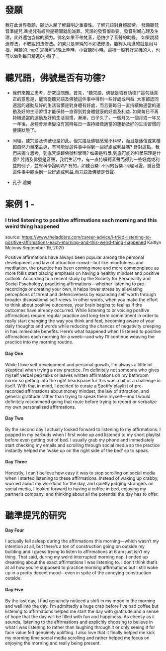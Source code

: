 # 發願
我在此世界發願，願助人類了解聲明之重要性。了解咒語對身體影嚮。
發願聽梵音準提咒,準提咒有經證是聽聞就能減罪。咒語的發音很重要。發音影嚮心理及生理，此外還包含佛的願力。佛名如果不帶梵音，恐怕少了音聲的助緣。
如果說精進修法，不敢說如法修法。如果只是單純的不如法修法，能夠大精進的就是用耳根，用聽的. mp3 耳機可以晚上睡時，小聲聽8小時。這樣一般有好耳機的人，也可以做到每日精進8小時了。

# 聽咒語，佛號是否有功德?
- 我們來獨立思考，研究這問題。首先，"聽咒語，佛號是否有功德?"這句話真正的意思是，能否從聽咒語及佛號這件事中得到一些好處或利益.
 大家都認同適當的運動及好的生活習慣是對身體有好處，而且要每日一直持續做適當的運動及好的生活習慣才能保持一直得到對身體健康的好處及利益. 
 如果每日不再持續適當的運動及好的生活習慣，漸漸，日子久了，一個月又一個月或一年又一年後，身體會漸漸變沒有當時每日一直持續做適當的運動及好的生活習慣的健康狀態了。

- 同理，聽咒語及佛號也是如此。但咒語及佛號感覺不科學，而且是迷信或某種超自然力量來主導，有可能從這件事中得到一些好處或利益嗎? 針對這點，我們來獨立思考，到底咒語跟佛號科學嗎? 
如果是科學,到底可能的科學原理是什麼? 咒語及佛號是音聲，我們生活中，有一直持續聽音聲而得到一些好處或利益的例子，並有科學證明嗎? 有的，如聽音樂. 不同的音樂. 同理可證，聽音聲這件事中能得到一些好處或利益,而咒語及佛號是音聲，
- 孔子 禮樂

# 案例 1 - 
### I tried listening to positive affirmations each morning and this weird thing happened
source: https://www.theladders.com/career-advice/i-tried-listening-to-positive-affirmations-each-morning-and-this-weird-thing-happened
Kaitlyn McInnis
September 19, 2020

Positive affirmations have always been popular among the personal development and law of attraction crowd—but like mindfulness and meditation, the practice has been coming more and more commonplace as more folks start placing emphasis on having a healthy mindset and positive outlook.
According to a recent study by the Society for Personality and Social Psychology, practicing affirmations—whether listening to pre-recordings or creating your own, it helps lower stress by alleviating perceptions of threat and defensiveness by expanding self worth through broader dispositional self-views.
In other words, when you make the effort to think about positive outcomes, your brain begins to feel as if the outcomes have already occurred.
While listening to or voicing positive affirmations require regular practice and long-term commitment in order to really start changing the way you think and feel, becoming aware of your daily thoughts and words while reducing the chances of negativity creeping in has immediate benefits.
Here’s what happened when I listened to positive affirmations each morning for a week—and why I’ll continue weaving the practice into my morning routine.

#### Day One
While I love self development and personal growth, I’m always a little bit skeptical when trying a new practice. I’m definitely not someone who gives myself verbal pep talks or leaves written affirmations on my bathroom mirror so getting into the right headspace for this was a bit of a challenge in itself.
With that in mind, I decided to curate a Spotify playlist of pre-recorded affirmations about money mindset, the law of attraction, and general gratitude rather than trying to speak them myself—and I would definitely recommend going that route before trying to record or verbalize my own personalized affirmations.

#### Day Two
By the second day I actually looked forward to listening to my affirmations. I popped in my earbuds when I first woke up and listened to my short playlist before even getting out of bed. I usually grab my phone and immediately start checking my emails and scrolling through social media so the practice instantly helped me ‘wake up on the right side of the bed’ so to speak.

#### Day Three
Honestly, I can’t believe how easy it was to stop scrolling on social media when I started listening to these affirmations.
Instead of waking up crabby, worried about my workload for the day, and quietly judging strangers on social media, I looked forward to having a coffee in bed, enjoying my partner’s company, and thinking about all the potential the day has to offer.

# 聽準提咒的研究

#### Day Four
I actually fell asleep during the affirmations this morning—which wasn’t my intention at all, but there’s a ton of construction going on outside my building and I guess trying to listen to affirmations at 6 am just isn’t my thing.
That said, during my weird interrupted morning nap, I ended up dreaming about the exact affirmations I was listening to. I don’t think that’s at all how you’re supposed to practice morning affirmations but I still woke up in a pretty decent mood—even in spite of the annoying construction outside.


#### Day Five
By the last day, I had genuinely noticed a shift in my mood in the morning and well into the day. I’m admittedly a huge crab before I’ve had coffee but listening to affirmations helped me start the day with gratitude and a sense of hope that the day will be filled with fun and happiness.
As cheesy as it sounds, listening to the affirmations and explicitly choosing to believe in what I was listening to rather than laughing through it or only seeing it for face value felt genuinely uplifting.
I also love that it finally helped me kick my morning time social media scrolling and rather helped me focus on enjoying the morning and really being present.

